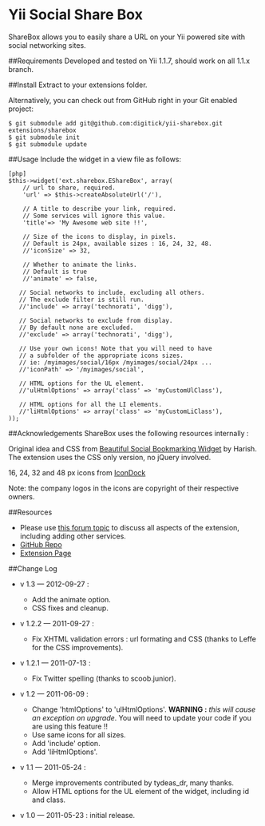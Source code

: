 Yii Social Share Box
================

ShareBox allows you to easily share a URL on your Yii powered site with social networking sites.

##Requirements
Developed and tested on Yii 1.1.7, should work on all 1.1.x branch.


##Install
Extract to your extensions folder.

Alternatively, you can check out from GitHub right in your Git enabled project:
~~~
$ git submodule add git@github.com:digitick/yii-sharebox.git extensions/sharebox
$ git submodule init
$ git submodule update
~~~

##Usage
Include the widget in a view file as follows:
~~~
[php]
$this->widget('ext.sharebox.EShareBox', array(
    // url to share, required.
    'url' => $this->createAbsoluteUrl('/'),
    
    // A title to describe your link, required.
    // Some services will ignore this value.
    'title'=> 'My Awesome web site !!',

    // Size of the icons to display, in pixels.
    // Default is 24px, available sizes : 16, 24, 32, 48.
    //'iconSize' => 32,

    // Whether to animate the links.
    // Default is true
    //'animate' => false,

   // Social networks to include, excluding all others.
   // The exclude filter is still run.
   //'include' => array('technorati', 'digg'),

   // Social networks to exclude from display.
   // By default none are excluded.
   //'exclude' => array('technorati', 'digg'),

   // Use your own icons! Note that you will need to have
   // a subfolder of the appropriate icons sizes.
   // ie: /myimages/social/16px /myimages/social/24px ...
   //'iconPath' => '/myimages/social',

   // HTML options for the UL element.
   //'ulHtmlOptions' => array('class' => 'myCustomUlClass'),

   // HTML options for all the LI elements.
   //'liHtmlOptions' => array('class' => 'myCustomLiClass'),
));
~~~

##Acknowledgements
ShareBox uses the following resources internally :

Original idea and CSS from [Beautiful Social Bookmarking Widget](http://www.way2blogging.org/2011/03/add-beautiful-social-bookmarking-widget.html) by Harish. 
The extension uses the CSS only version, no jQuery involved.

16, 24, 32 and 48 px icons from [IconDock](http://icondock.com/free/vector-social-media-icons)

Note: the company logos in the icons are copyright of their respective owners.


##Resources
* Please use [this forum topic](http://www.yiiframework.com/forum/index.php?/topic/19767-extension-sharebox/ "Sharebox forum topic") to discuss all aspects of the extension, including adding other services.
* [GitHub Repo](https://github.com/digitick/yii-sharebox)
* [Extension Page](http://www.yiiframework.com/extension/sharebox)

##Change Log

* v 1.3 — 2012-09-27 :
  * Add the animate option.
  * CSS fixes and cleanup.

* v 1.2.2 — 2011-09-27 :
  * Fix XHTML validation errors : url formating and CSS (thanks to Leffe for the CSS improvements).

* v 1.2.1 — 2011-07-13 :
  * Fix Twitter spelling (thanks to scoob.junior).

* v 1.2 — 2011-06-09 :
  * Change 'htmlOptions' to 'ulHtmlOptions'. **WARNING :** _this will cause an exception on upgrade_. You will need to update your code if you are using this feature !!
  * Use same icons for all sizes.
  * Add 'include' option.
  * Add 'liHtmlOptions'.

* v 1.1 — 2011-05-24 :
  * Merge improvements contributed by tydeas_dr, many thanks.
  * Allow HTML options for the UL element of the widget, including id and class.

* v 1.0 — 2011-05-23 : initial release.
